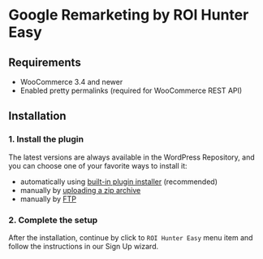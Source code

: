 # Google Remarketing by ROI Hunter Easy

## Requirements
* WooCommerce 3.4 and newer
* Enabled pretty permalinks (required for WooCommerce REST API)

## Installation

### 1. Install the plugin 

The latest versions are always available in the WordPress Repository, and you can choose one of your favorite ways to install it: 
* automatically using [built-in plugin installer](https://codex.wordpress.org/Managing_Plugins#Automatic_Plugin_Installation) (recommended)
* manually by [uploading a zip archive](https://codex.wordpress.org/Managing_Plugins#Manual_Plugin_Installation_by_FTP)
* manually by [FTP](https://codex.wordpress.org/Managing_Plugins#Manual_Plugin_Installation_by_Uploading_a_Zip_Archive)

### 2. Complete the setup

After the installation, continue by click to `ROI Hunter Easy` menu item and follow the instructions in our Sign Up wizard.